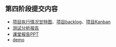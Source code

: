 ## 第四阶段提交内容
- [项目执行情况甘特图](甘特图.png)、[项目backlog](backlog/)、[项目Kanban](kanban.png)
- [测试分析报告](测试分析报告.pdf)
- [课堂报告PPT](课堂报告PPT.pdf)
- [demo](demo.mp4)